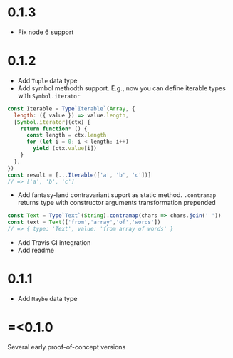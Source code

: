 
# 0.1.3
- Fix node 6 support

# 0.1.2

- Add `Tuple` data type
- Add symbol methodth support.
E.g., now you can define iterable types with `Symbol.iterator`
```js
const Iterable = Type`Iterable`(Array, {
  length: ({ value }) => value.length,
  [Symbol.iterator](ctx) {
    return function* () {
      const length = ctx.length
      for (let i = 0; i < length; i++)
        yield (ctx.value[i])
    }
  },
})
const result = [...Iterable(['a', 'b', 'c'])]
// => ['a', 'b', 'c']
```
- Add fantasy-land contravariant suport as static method. `.contramap` returns type with constructor arguments transformation prepended
```js
const Text = Type`Text`(String).contramap(chars => chars.join(' '))
const text = Text(['from','array','of','words'])
// => { type: 'Text', value: 'from array of words' }

```
- Add Travis CI integration
- Add readme

# 0.1.1

- Add `Maybe` data type

# =<0.1.0

Several early proof-of-concept versions
